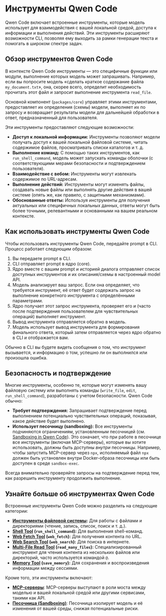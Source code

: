 # Инструменты Qwen Code

Qwen Code включает встроенные инструменты, которые модель использует для взаимодействия с вашей локальной средой, доступа к информации и выполнения действий. Эти инструменты расширяют возможности CLI, позволяя ему выходить за рамки генерации текста и помогать в широком спектре задач.

## Обзор инструментов Qwen Code

В контексте Qwen Code инструменты — это специфичные функции или модули, выполнение которых модель может запрашивать. Например, если вы попросите модель «сделать краткое содержание файла `my_document.txt`», она, скорее всего, определит необходимость прочитать этот файл и запросит выполнение инструмента `read_file`.

Основной компонент (`packages/core`) управляет этими инструментами, предоставляет их определения (схемы) модели, выполняет их по запросу и возвращает результаты модели для дальнейшей обработки в ответ, предназначенный для пользователя.

Эти инструменты предоставляют следующие возможности:

- **Доступ к локальной информации:** Инструменты позволяют модели получать доступ к вашей локальной файловой системе, читать содержимое файлов, просматривать списки каталогов и т. д.
- **Выполнение команд:** С помощью таких инструментов, как `run_shell_command`, модель может запускать команды оболочки (с соответствующими мерами безопасности и подтверждением пользователя).
- **Взаимодействие с вебом:** Инструменты могут извлекать содержимое по URL-адресам.
- **Выполнение действий:** Инструменты могут изменять файлы, создавать новые файлы или выполнять другие действия в вашей системе (опять же, как правило, с защитными механизмами).
- **Обоснованные ответы:** Используя инструменты для получения актуальных или специфичных локальных данных, ответы могут быть более точными, релевантными и основанными на вашем реальном контексте.

## Как использовать инструменты Qwen Code

Чтобы использовать инструменты Qwen Code, передайте prompt в CLI. Процесс работает следующим образом:

1. Вы передаете prompt в CLI.
2. CLI отправляет prompt в ядро (core).
3. Ядро вместе с вашим prompt и историей диалога отправляет список доступных инструментов и их описания/схемы в настроенный model API.
4. Модель анализирует ваш запрос. Если она определяет, что требуется инструмент, её ответ будет содержать запрос на выполнение конкретного инструмента с определёнными параметрами.
5. Ядро получает этот запрос инструмента, проверяет его и (часто после подтверждения пользователем для чувствительных операций) выполняет инструмент.
6. Вывод инструмента отправляется обратно в модель.
7. Модель использует вывод инструмента для формирования финального ответа, который затем отправляется через ядро обратно в CLI и отображается вам.

Обычно в CLI вы будете видеть сообщения о том, что инструмент вызывается, и информацию о том, успешно ли он выполнился или произошла ошибка.

## Безопасность и подтверждение

Многие инструменты, особенно те, которые могут изменять вашу файловую систему или выполнять команды (`write_file`, `edit`, `run_shell_command`), разработаны с учетом безопасности. Qwen Code обычно:

- **Требует подтверждения:** Запрашивает подтверждение перед выполнением потенциально чувствительных операций, показывая, какое действие будет выполнено.
- **Использует песочницу (sandboxing):** Все инструменты подчиняются ограничениям, установленным песочницей (см. [Sandboxing in Qwen Code](../sandbox.md)). Это означает, что при работе в песочнице все инструменты (включая MCP-серверы), которые вы хотите использовать, должны быть доступны _внутри_ песочницы. Например, чтобы запустить MCP-сервер через `npx`, исполняемый файл `npx` должен быть установлен внутри Docker-образа песочницы или быть доступен в среде `sandbox-exec`.

Всегда внимательно проверяйте запросы на подтверждение перед тем, как разрешить инструменту продолжить выполнение.

## Узнайте больше об инструментах Qwen Code

Встроенные инструменты Qwen Code можно разделить на следующие категории:

- **[Инструменты файловой системы](./file-system.md):** Для работы с файлами и директориями (чтение, запись, список, поиск и т. д.).
- **[Shell Tool](./shell.md) (`run_shell_command`):** Для выполнения shell-команд.
- **[Web Fetch Tool](./web-fetch.md) (`web_fetch`):** Для получения контента по URL.
- **[Web Search Tool](./web-search.md) (`web_search`):** Для поиска в интернете.
- **[Multi-File Read Tool](./multi-file.md) (`read_many_files`):** Специализированный инструмент для чтения контента из нескольких файлов или директорий, часто используется командой `@`.
- **[Memory Tool](./memory.md) (`save_memory`):** Для сохранения и воспроизведения информации между сессиями.

Кроме того, эти инструменты включают:

- **[MCP-серверы](./mcp-server.md)**: MCP-серверы выступают в роли моста между моделью и вашей локальной средой или другими сервисами, такими как API.
- **[Песочница (Sandboxing)](../sandbox.md)**: Песочница изолирует модель и её изменения от вашей среды, снижая потенциальные риски.